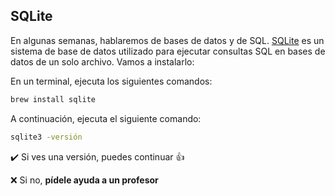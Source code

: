 ## SQLite

En algunas semanas, hablaremos de bases de datos y de SQL. [SQLite](https://sqlite.org/index.html) es un sistema de base de datos utilizado para ejecutar consultas SQL en bases de datos de un solo archivo. Vamos a instalarlo:

En un terminal, ejecuta los siguientes comandos:

```bash
brew install sqlite
```

A continuación, ejecuta el siguiente comando:

```bash
sqlite3 -versión
```

:heavy_check_mark: Si ves una versión, puedes continuar :+1:

:x: Si no, **pídele ayuda a un profesor**
